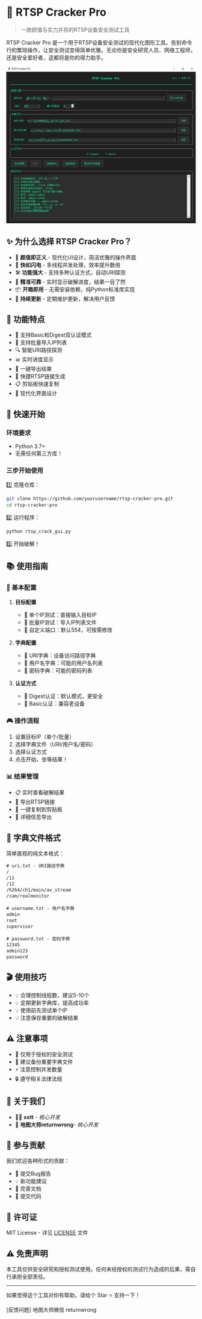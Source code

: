 # 🎯 RTSP Cracker Pro

> 一款颜值与实力并存的RTSP设备安全测试工具

RTSP Cracker Pro 是一个用于RTSP设备安全测试的现代化图形工具。告别命令行的繁琐操作，让安全测试变得简单优雅。无论你是安全研究人员、网络工程师，还是安全爱好者，这都将是你的得力助手。

![RTSP Cracker Pro](screenshot.jpg)

## ✨ 为什么选择 RTSP Cracker Pro？

- 🎨 **颜值即正义** - 现代化UI设计，简洁优雅的操作界面
- 🚀 **快如闪电** - 多线程并发处理，效率提升数倍
- 🛠️ **功能强大** - 支持多种认证方式，自动URI探测
- 🎯 **精准可靠** - 实时显示破解进度，结果一目了然
- 📦 **开箱即用** - 无需安装依赖，纯Python标准库实现
- 🔄 **持续更新** - 定期维护更新，解决用户反馈

## 🔧 功能特点

- 💫 支持Basic和Digest双认证模式
- 📝 支持批量导入IP列表
- 🔍 智能URI路径探测
- 📊 实时进度显示
- 💾 一键导出结果
- 🔗 快捷RTSP链接生成
- 📋 剪贴板快速复制
- 🎨 现代化界面设计

## 🚀 快速开始

### 环境要求

- Python 3.7+
- 无需任何第三方库！

### 三步开始使用

1️⃣ 克隆仓库：

```bash
git clone https://github.com/yourusername/rtsp-cracker-pro.git
cd rtsp-cracker-pro
```

2️⃣ 运行程序：

```bash
python rtsp_crack_gui.py
```

3️⃣ 开始破解！

## 📚 使用指南

### 🎯 基本配置

1. **目标配置**

   - 🔹 单个IP测试：直接输入目标IP
   - 🔹 批量IP测试：导入IP列表文件
   - 🔹 自定义端口：默认554，可按需修改
2. **字典配置**

   - 🔹 URI字典：设备访问路径字典
   - 🔹 用户名字典：可能的用户名列表
   - 🔹 密码字典：可能的密码列表
3. **认证方式**

   - 🔹 Digest认证：默认模式，更安全
   - 🔹 Basic认证：兼容老设备

### 🎮 操作流程

1. 设置目标IP（单个/批量）
2. 选择字典文件（URI/用户名/密码）
3. 选择认证方式
4. 点击开始，坐等结果！

### 📊 结果管理

- 📋 实时查看破解结果
- 💾 导出RTSP链接
- 📎 一键复制到剪贴板
- 📑 详细信息导出

## 📝 字典文件格式

简单直观的纯文本格式：

```text
# uri.txt - URI路径字典
/
/11
/12
/h264/ch1/main/av_stream
/cam/realmonitor

# username.txt - 用户名字典
admin
root
supervisor

# password.txt - 密码字典
12345
admin123
password
```

## 🎬 使用技巧

- 💡 合理控制线程数，建议5-10个
- 💡 定期更新字典库，提高成功率
- 💡 使用前先测试单个IP
- 💡 注意保存重要的破解结果

## ⚠️ 注意事项

- 🚫 仅用于授权的安全测试
- 📌 建议备份重要字典文件
- ⚡ 注意控制并发数量
- 🔒 遵守相关法律法规

## 👥 关于我们

- 🧙‍♂️ **xxtt** - *核心开发*
- 🎨 **地图大师returnwrong**- *核心开发*

## 🤝 参与贡献

我们欢迎各种形式的贡献：

- 🐛 提交Bug报告
- 💡 新功能建议
- 📝 完善文档
- 🔧 提交代码

## 📜 许可证

MIT License - 详见 [LICENSE](LICENSE) 文件

## ⚠️ 免责声明

本工具仅供安全研究和授权测试使用。任何未经授权的测试行为造成的后果，需自行承担全部责任。

---

如果觉得这个工具对你有帮助，请给个 Star ⭐️ 支持一下！

[反馈问题] 地图大师微信  returnwrong
